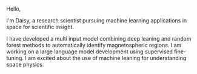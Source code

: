 Hello,

I'm Daisy, a research scientist pursuing machine learning applications in space for scientific insight.

I have developed a multi input model combining deep leaning and random forest methods to automatically identify magnetospheric regions.
I am working on a large language model development using supervised fine-tuning. I am excited about the use of machine leaning for understanding space physics.
